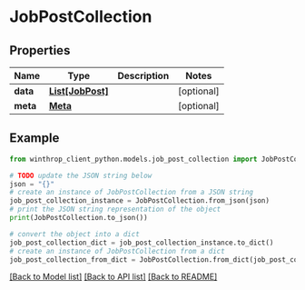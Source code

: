 # JobPostCollection


## Properties

Name | Type | Description | Notes
------------ | ------------- | ------------- | -------------
**data** | [**List[JobPost]**](JobPost.md) |  | [optional] 
**meta** | [**Meta**](Meta.md) |  | [optional] 

## Example

```python
from winthrop_client_python.models.job_post_collection import JobPostCollection

# TODO update the JSON string below
json = "{}"
# create an instance of JobPostCollection from a JSON string
job_post_collection_instance = JobPostCollection.from_json(json)
# print the JSON string representation of the object
print(JobPostCollection.to_json())

# convert the object into a dict
job_post_collection_dict = job_post_collection_instance.to_dict()
# create an instance of JobPostCollection from a dict
job_post_collection_from_dict = JobPostCollection.from_dict(job_post_collection_dict)
```
[[Back to Model list]](../README.md#documentation-for-models) [[Back to API list]](../README.md#documentation-for-api-endpoints) [[Back to README]](../README.md)


